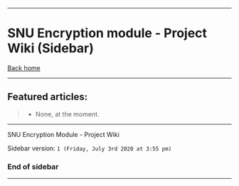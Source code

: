 
***

# SNU Encryption module - Project Wiki (Sidebar)

[Back home](https://github.com/seanpm2001/SNU_Encryption/wiki/)

***

## Featured articles:

> * None, at the moment.

***

SNU Encryption Module - Project Wiki

Sidebar version: `1 (Friday, July 3rd 2020 at 3:55 pm)`

### End of sidebar

***
